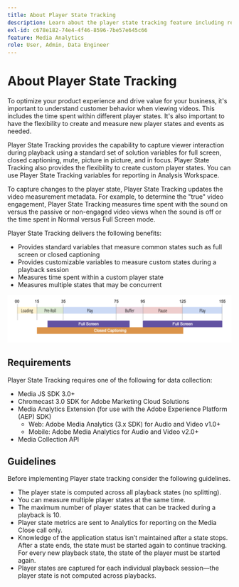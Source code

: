 ```yaml
---
title: About Player State Tracking
description: Learn about the player state tracking feature including requirements and guidelines for implementing and reporting player states.
exl-id: c678e182-74e4-4f46-8596-7be57e645c66
feature: Media Analytics
role: User, Admin, Data Engineer
---
```

# About Player State Tracking

To optimize your product experience and drive value for your business, it's important to understand customer behavior when viewing videos. This includes  the time spent within different player states.  It's also important to have the flexibility to create and measure new player states and events as needed.

Player State Tracking provides the capability to capture viewer interaction during playback using a standard set of solution variables for full screen, closed captioning, mute, picture in picture, and in focus.  Player State Tracking also provides the flexibility to create custom player states. You can use Player State Tracking variables for reporting in Analysis Workspace.  

To capture changes to the player state, Player State Tracking updates the video measurement metadata. For example, to determine the "true" video engagement, Player State Tracking measures time spent with the sound on versus the passive or non-engaged video views when the sound is off or the time spent in Normal versus Full Screen mode.

Player State Tracking delivers the following benefits:

* Provides standard variables that measure common states such as full screen or closed captioning
* Provides customizable variables to measure custom states during a playback session
* Measures time spent within a custom player state
* Measures multiple states that may be concurrent

![Player state tracking](assets/player_state_tracking.png)

## Requirements

Player State Tracking requires one of the following for data collection:
* Media JS SDK 3.0+
* Chromecast 3.0 SDK for Adobe Marketing Cloud Solutions
* Media Analytics Extension (for use with the Adobe Experience Platform (AEP) SDK)
   * Web: Adobe Media Analytics (3.x SDK) for Audio and Video v1.0+
   * Mobile: Adobe Media Analytics for Audio and Video v2.0+
* Media Collection API

## Guidelines

Before implementing Player state tracking consider the following guidelines.

* The player state is computed across all playback states (no splitting).
* You can measure multiple player states at the same time.
* The maximum number of player states that can be tracked during a playback is 10.
* Player state metrics are sent to Analytics for reporting on the Media Close call only.
* Knowledge of the application status isn’t maintained after a state stops. After a state ends, the state must be started again to continue tracking. For every new playback state, the state of the player must be started again. 
* Player states are captured for each individual playback session—the player state is not computed across playbacks.
